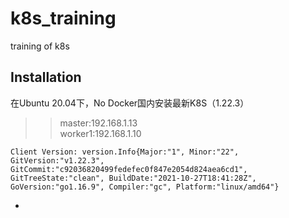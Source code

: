 # k8s_training
training of k8s

## Installation
在Ubuntu 20.04下，No Docker国内安装最新K8S（1.22.3）
>> master:192.168.1.13 <br>
>> worker1:192.168.1.10
```
Client Version: version.Info{Major:"1", Minor:"22", GitVersion:"v1.22.3", GitCommit:"c92036820499fedefec0f847e2054d824aea6cd1", GitTreeState:"clean", BuildDate:"2021-10-27T18:41:28Z", GoVersion:"go1.16.9", Compiler:"gc", Platform:"linux/amd64"}
```
- 


